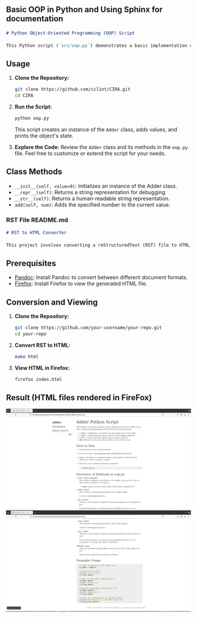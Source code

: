 
## Basic OOP in Python and Using Sphinx for documentation

```markdown
# Python Object-Oriented Programming (OOP) Script

This Python script (`src/oop.py`) demonstrates a basic implementation of an adder using object-oriented programming (OOP) principles. It includes a class `Adder` with methods to initialize the object, add values, and provide string representations.
```
## Usage

1. **Clone the Repository:**
   ```bash
   git clone https://github.com/cclint/CIRA.git
   cd CIRA
   ```

2. **Run the Script:**
   ```bash
   python oop.py
   ```

   This script creates an instance of the `Adder` class, adds values, and prints the object's state.

3. **Explore the Code:**
   Review the `Adder` class and its methods in the `oop.py` file. Feel free to customize or extend the script for your needs.

## Class Methods

- `__init__(self, value=0)`: Initializes an instance of the Adder class.
- `__repr__(self)`: Returns a string representation for debugging.
- `__str__(self)`: Returns a human-readable string representation.
- `add(self, num)`: Adds the specified number to the current value.


### RST File README.md

```markdown
# RST to HTML Converter

This project involves converting a reStructuredText (RST) file to HTML using `pandoc` and viewing the HTML file in the Firefox browser on Ubuntu.
```
## Prerequisites

- [Pandoc](https://pandoc.org/): Install Pandoc to convert between different document formats.
- [Firefox](https://www.mozilla.org/en-US/firefox/new/): Install Firefox to view the generated HTML file.

## Conversion and Viewing

1. **Clone the Repository:**
   ```bash
   git clone https://github.com/your-username/your-repo.git
   cd your-repo
   ```

2. **Convert RST to HTML:**
   ```bash
   make html
   ```

3. **View HTML in Firefox:**
   ```bash
   firefox index.html
   ```
## Result (HTML files rendered in FireFox)
![alt text](https://github.com/cclint/CIRA/raw/main/images/adder1.png)
![alt text](https://github.com/cclint/CIRA/raw/main/images/adder2.png)



```
